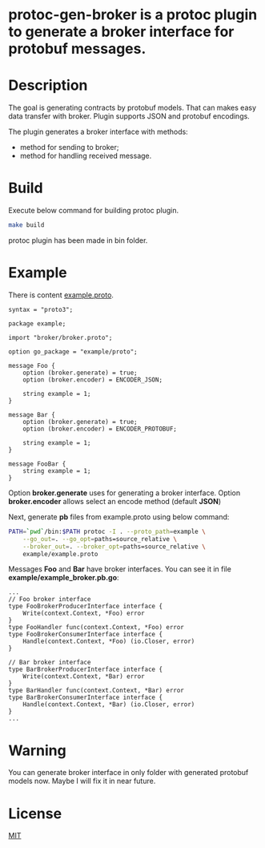 # protoc-gen-broker is a protoc plugin to generate a broker interface for protobuf messages.

# Description
The goal is generating contracts by protobuf models. That can makes easy data transfer with broker. Plugin supports JSON and protobuf encodings.

The plugin generates a broker interface with methods:
- method for sending to broker;
- method for handling received message.

# Build
Execute below command for building protoc plugin.
```sh
make build
```
protoc plugin has been made in bin folder.

# Example

There is content [example.proto](example/example.proto).
```
syntax = "proto3";

package example;

import "broker/broker.proto";

option go_package = "example/proto";

message Foo {
    option (broker.generate) = true;
    option (broker.encoder) = ENCODER_JSON;

    string example = 1;
}

message Bar {
    option (broker.generate) = true;
    option (broker.encoder) = ENCODER_PROTOBUF;

    string example = 1;
}

message FooBar {
    string example = 1;
}
```

Option __broker.generate__ uses for generating a broker interface. Option __broker.encoder__ allows select an encode method (default __JSON__)

Next, generate __pb__ files from example.proto using below command:
```sh
PATH=`pwd`/bin:$PATH protoc -I . --proto_path=example \
    --go_out=. --go_opt=paths=source_relative \
    --broker_out=. --broker_opt=paths=source_relative \
    example/example.proto
```

Messages __Foo__ and __Bar__ have broker interfaces. You can see it in file __example/example_broker.pb.go__:
```golang
...
// Foo broker interface
type FooBrokerProducerInterface interface {
	Write(context.Context, *Foo) error
}
type FooHandler func(context.Context, *Foo) error
type FooBrokerConsumerInterface interface {
	Handle(context.Context, *Foo) (io.Closer, error)
}

// Bar broker interface
type BarBrokerProducerInterface interface {
	Write(context.Context, *Bar) error
}
type BarHandler func(context.Context, *Bar) error
type BarBrokerConsumerInterface interface {
	Handle(context.Context, *Bar) (io.Closer, error)
}
...
```

# Warning
You can generate broker interface in only folder with generated protobuf models now. Maybe I will fix it in near future.

# License
[MIT](LICENSE)
